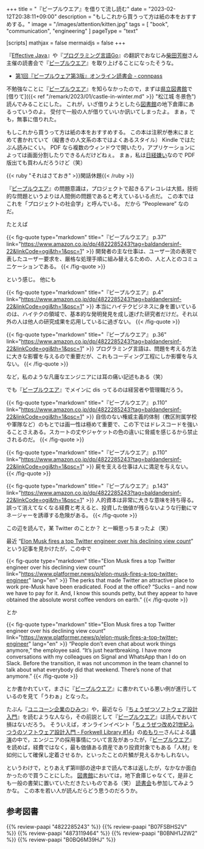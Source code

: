 +++
title = "『ピープルウエア』を借りて流し読む"
date =  "2023-02-12T20:38:11+09:00"
description = "もしこれから買うって方は紙の本をおすすめする。"
image = "/images/attention/kitten.jpg"
tags = [ "book", "communication", "engineering" ]
pageType = "text"

[scripts]
  mathjax = false
  mermaidjs = false
+++

『[Effective Java](https://www.amazon.co.jp/dp/4621303252?tag=baldandersinf-22&linkCode=ogi&th=1&psc=1)』や『[プログラミング言語Go](https://www.amazon.co.jp/dp/B099928SJD?tag=baldandersinf-22&linkCode=ogi&th=1&psc=1)』の翻訳でおなじみ[柴田芳樹](https://yshibata.blog.ss-blog.jp/ "柴田 芳樹 (Yoshiki Shibata)：SSブログ")さん主催の読書会で『[ピープルウエア]』を取り上げることになったそうな。

- [第1回『ピープルウェア第3版』オンライン読書会 - connpass](https://technical-book-reading.connpass.com/event/273601/)

不勉強なことに『[ピープルウエア]』を知らなかったので，まずは[県立図書館][島根県立図書館]で[借りて]({{< ref "/remark/2023/01/castle-in-winter.md" >}} "松江城 冬景色")読んでみることにした。
これが，いざ借りようとしたら[図書館][島根県立図書館]の地下倉庫にあるっていうのよ。
受付で一般の人が借りていいか訊いてしまったよ。
まぁ，でも，無事に借りれた。

もしこれから買うって方は紙の本をおすすめする。
この本は注釈が巻末にまとめて書かれていて（縦書きの人文系の本ではよくあるスタイル） Kindle ではたぶん読みにくい。
PDF なら複数のウィンドウで開いたり，アプリケーションによっては画面分割したりできるんだけどねぇ。
まぁ，私は[日経嫌い](https://baldanders.info/blog/000709/)なので PDF 版出ても買わんだろうけど（笑）

{{< ruby "それはさておき" >}}閑話休題{{< /ruby >}}

『[ピープルウエア]』の問題意識は，プロジェクトで起きるアレコレは大抵，技術的な問題というよりは人間側の問題であると考えているいる点だ。
この本ではこれを「プロジェクトの社会学」と呼んでいる。
だから “Peopleware” なのだ。

たとえば

{{< fig-quote type="markdown" title="『ピープルウエア』 p.37" link="https://www.amazon.co.jp/dp/4822285243?tag=baldandersinf-22&linkCode=ogi&th=1&psc=1" >}}
開発者の主な仕事は、ユーザー流の表現で表したユーザー要求を、厳格な処理手順に組み替えるための、人と人とのコミュニケーションである。
{{< /fig-quote >}}

という感じ。
他にも

{{< fig-quote type="markdown" title="『ピープルウエア』 p.4" link="https://www.amazon.co.jp/dp/4822285243?tag=baldandersinf-22&linkCode=ogi&th=1&psc=1" >}}
本当にハイテクビジネスに身を置いているのは、ハイテクの領域で、基本的な発明発見を成し遂げた研究者だけだ。それ以外の人は他人の研究成果を応用しているに過ぎない。
{{< /fig-quote >}}

{{< fig-quote type="markdown" title="『ピープルウエア』 p.36" link="https://www.amazon.co.jp/dp/4822285243?tag=baldandersinf-22&linkCode=ogi&th=1&psc=1" >}}
プログラミング言語は、問題を考える方法に大きな影響を与えるので重要だが、これもコーディング工程にしか影響を与えない。
{{< /fig-quote >}}

など，私のような凡庸なエンジニアには耳の痛い記述もある（笑）

でも『[ピープルウエア]』でメインに dis ってるのは経営者や管理職だろう。

{{< fig-quote type="markdown" title="『ピープルウエア』 p.110" link="https://www.amazon.co.jp/dp/4822285243?tag=baldandersinf-22&linkCode=ogi&th=1&psc=1" >}}
自信のない権威主義的体制（教区附属学校や軍隊など）のもとでは画一性は極めて重要で、この下ではドレスコードを強いることさえある。スカートの丈やジャケットの色の違いに脅威を感じるから禁止されるのだ。
{{< /fig-quote >}}

{{< fig-quote type="markdown" title="『ピープルウエア』 p.110" link="https://www.amazon.co.jp/dp/4822285243?tag=baldandersinf-22&linkCode=ogi&th=1&psc=1" >}}
屍を支える仕事は人に満足を与えない。
{{< /fig-quote >}}

{{< fig-quote type="markdown" title="『ピープルウエア』 p.143" link="https://www.amazon.co.jp/dp/4822285243?tag=baldandersinf-22&linkCode=ogi&th=1&psc=1" >}}
人的資本は非常に大きな意味を持ち得る。誤って消えてなくなる経費と考えると、投資した価値が残らないような行動にマネージャーを誘導する危険がある。
{{< /fig-quote >}}

この辺を読んで，某 Twitter のことか？ と一瞬思っちまったよ（笑）

最近 “[Elon Musk fires a top Twitter engineer over his declining view count](https://www.platformer.news/p/elon-musk-fires-a-top-twitter-engineer)” という記事を見かけたが，この中で

{{< fig-quote type="markdown" title="Elon Musk fires a top Twitter engineer over his declining view count" link="https://www.platformer.news/p/elon-musk-fires-a-top-twitter-engineer" lang="en" >}}
The perks that made Twitter an attractive place to work pre-Musk have been eradicated. Food at the office? “Sucks – and now we have to pay for it. And, I know this sounds petty, but they appear to have obtained the absolute worst coffee vendors on earth.”
{{< /fig-quote >}}

とか

{{< fig-quote type="markdown" title="Elon Musk fires a top Twitter engineer over his declining view count" link="https://www.platformer.news/p/elon-musk-fires-a-top-twitter-engineer" lang="en" >}}
“People don’t even chat about work things anymore,” the employee said. “It’s just heartbreaking. I have more conversations with my colleagues on Signal and WhatsApp than I do on Slack. Before the transition, it was not uncommon in the team channel to talk about what everybody did that weekend. There’s none of that anymore.” 
{{< /fig-quote >}}

とか書かれていて，まさに『[ピープルウエア]』に書かれている悪い例が進行しているのを見て「うわぁ」となった。

たぶん『[ユニコーン企業のひみつ](https://www.amazon.co.jp/dp/4873119464?tag=baldandersinf-22&linkCode=ogi&th=1&psc=1)』や，最近なら『[ちょうぜつソフトウェア設計入門](https://www.amazon.co.jp/dp/B0BNH1J2W2?tag=baldandersinf-22&linkCode=ogi&th=1&psc=1)』を読むような人なら，その前説として『[ピープルウエア]』は読んでおいて損はないだろう。
そういえば，オンラインイベント「[ちょうぜつ改め21世紀ふつうのソフトウェア設計入門 - Forkwell Library #14](https://forkwell.connpass.com/event/271212/)」の[めもりー](https://twitter.com/m3m0r7)さんによる[講演](https://speakerdeck.com/memory1994/why-the-application-design-is-breaking-sometimes-at-a-startup-company "CTO から見た，なぜスタートアップ初期のソフトウェア設計は壊れがちなのか - Speaker Deck")の中で，エンジニアの採用事情について言及があったが，『[ピープルウエア]』を読めば，経費ではなく，最も価値ある資産であり投資対象でもある「人材」を如何にして確保し定着させるか，といったことの片鱗が見えるかもしれない。

というわけで，とりあえず第III部の途中まで読んで本は返したが，なかなか面白かったので買うことにした。
[図書館][島根県立図書館]においては，地下倉庫じゃなくて，是非とも一般の書架に置いていただきたいものである（笑） [読書会](https://technical-book-reading.connpass.com/event/273601/ "第1回『ピープルウェア第3版』オンライン読書会 - connpass")も参加してみようかな。
この本を若い人が読んだらどう思うのだろうか。

[ピープルウエア]: https://www.amazon.co.jp/dp/4822285243?tag=baldandersinf-22&linkCode=ogi&th=1&psc=1
[島根県立図書館]: https://www.library.pref.shimane.lg.jp/

## 参考図書

{{% review-paapi "4822285243" %}} <!-- ピープルウエア Peopleware -->
{{% review-paapi "B07FSBHS2V" %}} <!-- Clean Architecture -->
{{% review-paapi "4873119464" %}} <!-- ユニコーン企業のひみつ -->
{{% review-paapi "B0BNH1J2W2" %}} <!-- ちょうぜつエンジニアめもりーちゃん -->
{{% review-paapi "B0BQ6M39HJ" %}} <!-- 小さな会社のスクラム実践講座 -->
